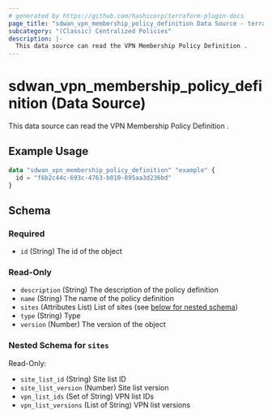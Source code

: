 ```yaml
---
# generated by https://github.com/hashicorp/terraform-plugin-docs
page_title: "sdwan_vpn_membership_policy_definition Data Source - terraform-provider-sdwan"
subcategory: "(Classic) Centralized Policies"
description: |-
  This data source can read the VPN Membership Policy Definition .
---
```


# sdwan_vpn_membership_policy_definition (Data Source)

This data source can read the VPN Membership Policy Definition .

## Example Usage

```terraform
data "sdwan_vpn_membership_policy_definition" "example" {
  id = "f6b2c44c-693c-4763-b010-895aa3d236bd"
}
```

<!-- schema generated by tfplugindocs -->
## Schema

### Required

- `id` (String) The id of the object

### Read-Only

- `description` (String) The description of the policy definition
- `name` (String) The name of the policy definition
- `sites` (Attributes List) List of sites (see [below for nested schema](#nestedatt--sites))
- `type` (String) Type
- `version` (Number) The version of the object

<a id="nestedatt--sites"></a>
### Nested Schema for `sites`

Read-Only:

- `site_list_id` (String) Site list ID
- `site_list_version` (Number) Site list version
- `vpn_list_ids` (Set of String) VPN list IDs
- `vpn_list_versions` (List of String) VPN list versions
